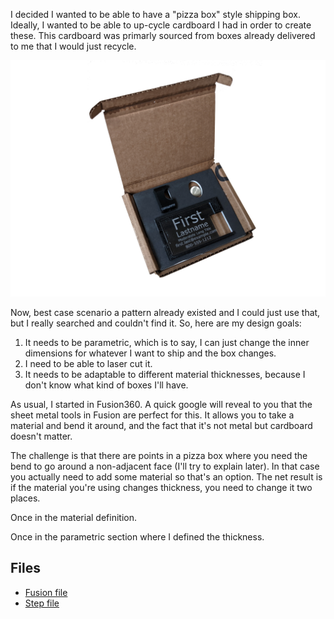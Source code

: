 I decided I wanted to be able to have a "pizza box" style shipping box.  Ideally, I wanted to be able to up-cycle cardboard I had in order to create these.  This cardboard was primarly sourced from boxes already delivered to me that I would just recycle.  

![Finished box with name badge](assets/small-size-box.png)

Now, best case scenario a pattern already existed and I could just use that, but I really searched and couldn't find it.  So, here are my design goals:

1.  It needs to be parametric, which is to say, I can just change the inner dimensions for whatever I want to ship and the box changes.
2.  I need to be able to laser cut it.
3.  It needs to be adaptable to different material thicknesses, because I don't know what kind of boxes I'll have.

As usual, I started in Fusion360.  A quick google will reveal to you that the sheet metal tools in Fusion are perfect for this.  It allows you to take a material and bend it around, and the fact that it's not metal but cardboard doesn't matter.

The challenge is that there are points in a pizza box where you need the bend to go around a non-adjacent face (I'll try to explain later).  In that case you actually need to add some material so that's an option.  The net result is if the material you're using changes thickness, you need to change it two places.

Once in the material definition.

Once in the parametric section where I defined the thickness.



## Files

* [Fusion file](assets/shipping-box.f3d)
* [Step file](assets/shipping-box.step)
